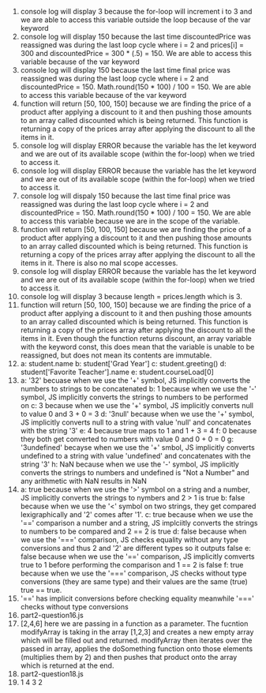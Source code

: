 1. console log will display 3 because the for-loop will increment i to 3 and we are able to access this variable outside the loop because of the var keyword
2. console log will display 150 because the last time discountedPrice was reassigned was during the last loop cycle where i = 2 and prices[i] = 300 and discountedPrice = 300 * (.5) = 150. We are able to access this variable because of the var keyword
3. console log will display 150 because the last time final price was reassigned was during the last loop cycle where i = 2 and discountedPrice = 150. Math.round(150 * 100) / 100 = 150. We are able to access this variable because of the var keyword
4. function will return [50, 100, 150] because we are finding the price of a product after applying a discount to it and then pushing those amounts to an array called discounted which is being returned. This function is returning a copy of the prices array after applying the discount to all the items in it. 
5. console log will display ERROR because the variable has the let keyword and we are out of its available scope (within the for-loop) when we tried to access it.
6. console log will display ERROR because the variable has the let keyword and we are out of its available scope (within the for-loop) when we tried to access it.
7. console log will dispaly 150 because the last time final price was reassigned was during the last loop cycle where i = 2 and discountedPrice = 150. Math.round(150 * 100) / 100 = 150. We are able to access this variable because we are in the scope of the variable.
8. function will return [50, 100, 150] because we are finding the price of a product after applying a discount to it and then pushing those amounts to an array called discounted which is being returned. This function is returning a copy of the prices array after applying the discount to all the items in it. There is also no mal scope accesses.
9. console log will display ERROR because the variable has the let keyword and we are out of its available scope (within the for-loop) when we tried to access it.
10. console log will display 3 because length = prices.length which is 3. 
11. function will return [50, 100, 150] because we are finding the price of a product after applying a discount to it and then pushing those amounts to an array called discounted which is being returned. This function is returning a copy of the prices array after applying the discount to all the items in it. Even though the function returns discount, an array variable with the keyword const, this does mean that the variable is unable to be reassigned, but does not mean its contents are immutable. 
12. a: student.name
    b: student['Grad Year']
    c: student.greeting()
    d: student['Favorite Teacher'].name
    e: student.courseLoad[0]
13. a: '32' becuase when we use the '+' symbol, JS implicitly converts the numbers to strings to be concatenated
    b: 1 because when we use the '-' symbol, JS implicitly converts the strings to numbers to be performed on
    c: 3 because when we use the '+' symbol, JS implicitly converts null to value 0 and 3 + 0 = 3
    d: '3null' because when we use the '+' symbol, JS implicitly converts null to a string with value 'null' and concatenates with the string '3'
    e: 4 because true maps to 1 and 1 + 3 = 4
    f: 0 because they both get converted to numbers with value 0 and 0 + 0 = 0
    g: '3undefined' becayse when we use the '+' smbol, JS implicitly converts undefined to a string with value 'undefined' and concatenates with the string '3'
    h: NaN because when we use the '-' symbol, JS implicitly converts the strings to numbers and undefined is "Not a Number" and any arithmetic with NaN results in NaN
14. a: true because when we use the '>' symbol on a string and a number, JS implicitly converts the strings to nymbers and 2 > 1 is true
    b: false because when we use the '<' symbol on two strings, they get compared lexigraphically and '2' comes after '1'.
    c: true because when we use the '==' comparison a number and a string, JS implciitly converts the strings to numbers to be compared and 2 == 2 is true
    d: false because when we use the '===' comparison, JS checks equality without any type conversions and thus 2 and '2' are different types so it outputs false
    e: false because when we use the '==' comparison, JS implicitly comverts true to 1 before performing the comparison and 1 == 2 is false
    f: true because when we use the '===' comparison, JS checks without type conversions (they are same type) and their values are the same (true) true == true.
15. '==' has implicit conversions before checking equality meanwhile '===' checks without type conversions
16. part2-question16.js
17. [2,4,6] here we are passing in a function as a parameter. The fucntion modifyArray is taking in the array [1,2,3] and creates a new empty array which will be filled out and returned. modifyArray then iterates over the passed in array, applies the doSomething function onto those elements (multiplies them by 2) and then pushes that product onto the array which is returned at the end.
18. part2-question18.js
19. 1
    4
    3
    2